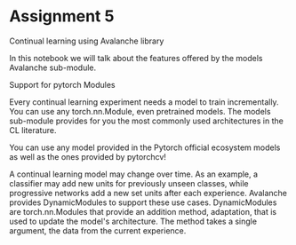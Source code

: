 # Assignment 5
Continual learning using Avalanche library

In this notebook we will talk about the features offered by the models Avalanche sub-module.

Support for pytorch Modules

Every continual learning experiment needs a model to train incrementally. You can use any torch.nn.Module, even pretrained models. The models sub-module provides for you the most commonly used architectures in the CL literature.

You can use any model provided in the Pytorch official ecosystem models as well as the ones provided by pytorchcv!

A continual learning model may change over time. As an example, a classifier may add new units for previously unseen classes, while progressive networks add a new set units after each experience. Avalanche provides DynamicModules to support these use cases. DynamicModules are torch.nn.Modules that provide an addition method, adaptation, that is used to update the model's architecture. The method takes a single argument, the data from the current experience.


